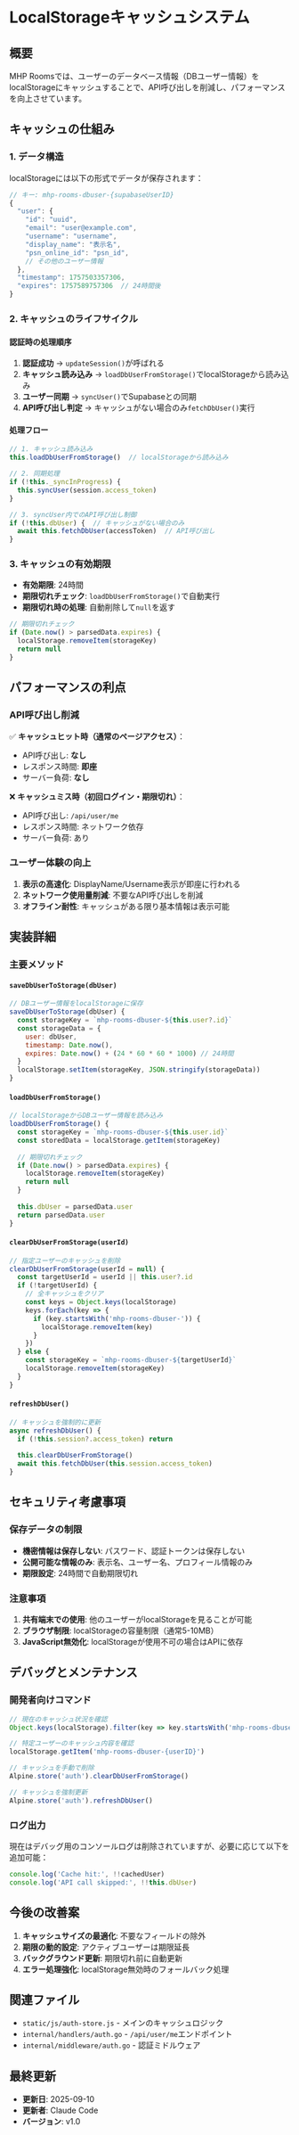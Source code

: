 # LocalStorageキャッシュシステム

## 概要

MHP Roomsでは、ユーザーのデータベース情報（DBユーザー情報）をlocalStorageにキャッシュすることで、API呼び出しを削減し、パフォーマンスを向上させています。

## キャッシュの仕組み

### 1. データ構造

localStorageには以下の形式でデータが保存されます：

```javascript
// キー: mhp-rooms-dbuser-{supabaseUserID}
{
  "user": {
    "id": "uuid",
    "email": "user@example.com",
    "username": "username",
    "display_name": "表示名",
    "psn_online_id": "psn_id",
    // その他のユーザー情報
  },
  "timestamp": 1757503357306,
  "expires": 1757589757306  // 24時間後
}
```

### 2. キャッシュのライフサイクル

#### 認証時の処理順序

1. **認証成功** → `updateSession()`が呼ばれる
2. **キャッシュ読み込み** → `loadDbUserFromStorage()`でlocalStorageから読み込み
3. **ユーザー同期** → `syncUser()`でSupabaseとの同期
4. **API呼び出し判定** → キャッシュがない場合のみ`fetchDbUser()`実行

#### 処理フロー

```javascript
// 1. キャッシュ読み込み
this.loadDbUserFromStorage()  // localStorageから読み込み

// 2. 同期処理
if (!this._syncInProgress) {
  this.syncUser(session.access_token)
}

// 3. syncUser内でのAPI呼び出し制御
if (!this.dbUser) {  // キャッシュがない場合のみ
  await this.fetchDbUser(accessToken)  // API呼び出し
}
```

### 3. キャッシュの有効期限

- **有効期限**: 24時間
- **期限切れチェック**: `loadDbUserFromStorage()`で自動実行
- **期限切れ時の処理**: 自動削除して`null`を返す

```javascript
// 期限切れチェック
if (Date.now() > parsedData.expires) {
  localStorage.removeItem(storageKey)
  return null
}
```

## パフォーマンスの利点

### API呼び出し削減

✅ **キャッシュヒット時（通常のページアクセス）**：
- API呼び出し: **なし**
- レスポンス時間: **即座**
- サーバー負荷: **なし**

❌ **キャッシュミス時（初回ログイン・期限切れ）**：
- API呼び出し: `/api/user/me`
- レスポンス時間: ネットワーク依存
- サーバー負荷: あり

### ユーザー体験の向上

1. **表示の高速化**: DisplayName/Username表示が即座に行われる
2. **ネットワーク使用量削減**: 不要なAPI呼び出しを削減
3. **オフライン耐性**: キャッシュがある限り基本情報は表示可能

## 実装詳細

### 主要メソッド

#### `saveDbUserToStorage(dbUser)`
```javascript
// DBユーザー情報をlocalStorageに保存
saveDbUserToStorage(dbUser) {
  const storageKey = `mhp-rooms-dbuser-${this.user?.id}`
  const storageData = {
    user: dbUser,
    timestamp: Date.now(),
    expires: Date.now() + (24 * 60 * 60 * 1000) // 24時間
  }
  localStorage.setItem(storageKey, JSON.stringify(storageData))
}
```

#### `loadDbUserFromStorage()`
```javascript
// localStorageからDBユーザー情報を読み込み
loadDbUserFromStorage() {
  const storageKey = `mhp-rooms-dbuser-${this.user.id}`
  const storedData = localStorage.getItem(storageKey)
  
  // 期限切れチェック
  if (Date.now() > parsedData.expires) {
    localStorage.removeItem(storageKey)
    return null
  }
  
  this.dbUser = parsedData.user
  return parsedData.user
}
```

#### `clearDbUserFromStorage(userId)`
```javascript
// 指定ユーザーのキャッシュを削除
clearDbUserFromStorage(userId = null) {
  const targetUserId = userId || this.user?.id
  if (!targetUserId) {
    // 全キャッシュをクリア
    const keys = Object.keys(localStorage)
    keys.forEach(key => {
      if (key.startsWith('mhp-rooms-dbuser-')) {
        localStorage.removeItem(key)
      }
    })
  } else {
    const storageKey = `mhp-rooms-dbuser-${targetUserId}`
    localStorage.removeItem(storageKey)
  }
}
```

#### `refreshDbUser()`
```javascript
// キャッシュを強制的に更新
async refreshDbUser() {
  if (!this.session?.access_token) return
  
  this.clearDbUserFromStorage()
  await this.fetchDbUser(this.session.access_token)
}
```

## セキュリティ考慮事項

### 保存データの制限

- **機密情報は保存しない**: パスワード、認証トークンは保存しない
- **公開可能な情報のみ**: 表示名、ユーザー名、プロフィール情報のみ
- **期限設定**: 24時間で自動期限切れ

### 注意事項

1. **共有端末での使用**: 他のユーザーがlocalStorageを見ることが可能
2. **ブラウザ制限**: localStorageの容量制限（通常5-10MB）
3. **JavaScript無効化**: localStorageが使用不可の場合はAPIに依存

## デバッグとメンテナンス

### 開発者向けコマンド

```javascript
// 現在のキャッシュ状況を確認
Object.keys(localStorage).filter(key => key.startsWith('mhp-rooms-dbuser'))

// 特定ユーザーのキャッシュ内容を確認
localStorage.getItem('mhp-rooms-dbuser-{userID}')

// キャッシュを手動で削除
Alpine.store('auth').clearDbUserFromStorage()

// キャッシュを強制更新
Alpine.store('auth').refreshDbUser()
```

### ログ出力

現在はデバッグ用のコンソールログは削除されていますが、必要に応じて以下を追加可能：

```javascript
console.log('Cache hit:', !!cachedUser)
console.log('API call skipped:', !!this.dbUser)
```

## 今後の改善案

1. **キャッシュサイズの最適化**: 不要なフィールドの除外
2. **期限の動的設定**: アクティブユーザーは期限延長
3. **バックグラウンド更新**: 期限切れ前に自動更新
4. **エラー処理強化**: localStorage無効時のフォールバック処理

## 関連ファイル

- `static/js/auth-store.js` - メインのキャッシュロジック
- `internal/handlers/auth.go` - `/api/user/me`エンドポイント
- `internal/middleware/auth.go` - 認証ミドルウェア

## 最終更新

- **更新日**: 2025-09-10
- **更新者**: Claude Code
- **バージョン**: v1.0